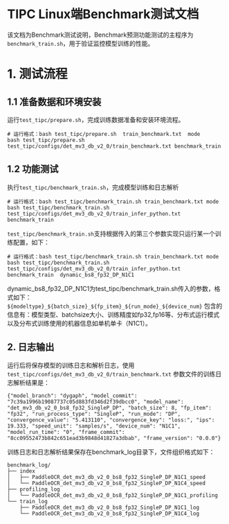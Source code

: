 
# TIPC Linux端Benchmark测试文档

该文档为Benchmark测试说明，Benchmark预测功能测试的主程序为`benchmark_train.sh`，用于验证监控模型训练的性能。

# 1. 测试流程
## 1.1 准备数据和环境安装
运行`test_tipc/prepare.sh`，完成训练数据准备和安装环境流程。

```shell
# 运行格式：bash test_tipc/prepare.sh  train_benchmark.txt  mode
bash test_tipc/prepare.sh test_tipc/configs/det_mv3_db_v2_0/train_benchmark.txt benchmark_train
```

## 1.2 功能测试
执行`test_tipc/benchmark_train.sh`，完成模型训练和日志解析

```shell
# 运行格式：bash test_tipc/benchmark_train.sh train_benchmark.txt mode
bash test_tipc/benchmark_train.sh test_tipc/configs/det_mv3_db_v2_0/train_infer_python.txt benchmark_train

```

`test_tipc/benchmark_train.sh`支持根据传入的第三个参数实现只运行某一个训练配置，如下：
```shell
# 运行格式：bash test_tipc/benchmark_train.sh train_benchmark.txt mode
bash test_tipc/benchmark_train.sh test_tipc/configs/det_mv3_db_v2_0/train_infer_python.txt benchmark_train  dynamic_bs8_fp32_DP_N1C1
```
dynamic_bs8_fp32_DP_N1C1为test_tipc/benchmark_train.sh传入的参数，格式如下：
`${modeltype}_${batch_size}_${fp_item}_${run_mode}_${device_num}`
包含的信息有：模型类型、batchsize大小、训练精度如fp32,fp16等、分布式运行模式以及分布式训练使用的机器信息如单机单卡（N1C1）。


## 2. 日志输出

运行后将保存模型的训练日志和解析日志，使用 `test_tipc/configs/det_mv3_db_v2_0/train_benchmark.txt` 参数文件的训练日志解析结果是：

```
{"model_branch": "dygaph", "model_commit": "7c39a1996b19087737c05d883fd346d2f39dbcc0", "model_name": "det_mv3_db_v2_0_bs8_fp32_SingleP_DP", "batch_size": 8, "fp_item": "fp32", "run_process_type": "SingleP", "run_mode": "DP", "convergence_value": "5.413110", "convergence_key": "loss:", "ips": 19.333, "speed_unit": "samples/s", "device_num": "N1C1", "model_run_time": "0", "frame_commit": "8cc09552473b842c651ead3b9848d41827a3dbab", "frame_version": "0.0.0"}
```

训练日志和日志解析结果保存在benchmark_log目录下，文件组织格式如下：
```
benchmark_log/
├── index
│   ├── PaddleOCR_det_mv3_db_v2_0_bs8_fp32_SingleP_DP_N1C1_speed
│   └── PaddleOCR_det_mv3_db_v2_0_bs8_fp32_SingleP_DP_N1C4_speed
├── profiling_log
│   └── PaddleOCR_det_mv3_db_v2_0_bs8_fp32_SingleP_DP_N1C1_profiling
└── train_log
    ├── PaddleOCR_det_mv3_db_v2_0_bs8_fp32_SingleP_DP_N1C1_log
    └── PaddleOCR_det_mv3_db_v2_0_bs8_fp32_SingleP_DP_N1C4_log
```
